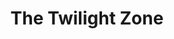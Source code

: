 ---
layout: other-video
permalink: /the-twilight-zone
title: The Twilight Zone
video_number: 20
release_date: 1994-01-01
description: 
cast: 
video_id: 
bitchute_id: 
archive_id: 
video_available: false
medium: live action
old_cm_description: |
  Self made nighmarish sequence which shows me wandering about my house encountering bizarre apparitions at every turn. Bares no relation to the classic TV series, but uses the music. This is the first movie in which I added music after the video was shot. I played the movie with my camera pointing toward the TV screen and re-recorded it while my tape player played the music next to the camera.
james_old_star_rating: 2
james_old_number_rating: 6
---